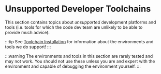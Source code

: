 # Unsupported Developer Toolchains

This section contains topics about *unsupported* development platforms and tools (i.e. tools for which the code dev team are unlikely to be able to provide much advice).

:::tip
See [Toolchain Installation](../dev_setup/dev_env.md) for information about the environments and tools we do support!
:::

:::warning
The environments and tools in this section are rarely tested and may not work.
You should not use these unless you are and expert with the environment and capable of debugging the environment yourself.
:::
